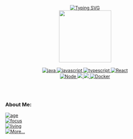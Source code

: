 <!-- ### Hi there 👋 -->

<div align="center">

[![Typing SVG](https://readme-typing-svg.herokuapp.com?font=Fira+Code&pause=500&color=000080&center=true&vCenter=true&multiline=true&width=600&height=80&lines=HI+THERE%2C+I'M+DANIEL+LUGLI+%F0%9F%9A%80)](https://git.io/typing-svg)
</br>
 <img height="165em" src="https://github-readme-stats.vercel.app/api/top-langs/?username=luglifilho&layout=compact&langs_count=7&theme=dracula"/>
 </br>
</br>
<a href="https://github.com/luglifilho"> <img src="https://img.shields.io/badge/Java-F24F00?style=for-the-badge&logo" alt="java" /> <img src="https://img.shields.io/badge/JavaScript-F7DF1E?style=for-the-badge&logo" alt="javascript" /> <img src="https://img.shields.io/badge/TypeScript-007ACC?style=for-the-badge&logo" alt="typescript" /> <img src="https://img.shields.io/badge/-React-61DAFB?logo=react&logoColor=white&style=for-the-badge" alt="React" /> </br> <img src="https://img.shields.io/badge/Node.js-43853D?style=for-the-badge&logo" alt="Node" /> <img src="https://img.shields.io/badge/-CSS_3-blueviolet?style=for-the-badge&logo=css3" /> <img src="https://img.shields.io/badge/-Sass-cc6699?logo=sass&logoColor=white&style=for-the-badge" /> <img src="https://img.shields.io/badge/-Docker-0DB7ED?logo=docker&logoColor=white&style=for-the-badge" alt="Docker" /></a>
</div>
</br>
</br>



<h3 align="Left">About Me:</h3>

<a  href="https://luglifilho.github.io/"> ![age](https://img.shields.io/badge/age-26-8be9fd) 
</br>
![focus](https://img.shields.io/badge/focus-TS-17569B)
</br>
 ![living](https://img.shields.io/badge/living-Santos-orange) 
 </br>
  ![More...](https://img.shields.io/badge/Click_Here...-39e039) 
 </a>

 
 


<!--
<h3 align="left">About Me:</h3>


**luglifilho/luglifilho** is a ✨ _special_ ✨ repository because its `README.md` (this file) appears on your GitHub profile.

Here are some ideas to get you started:

- 🔭 I’m currently studing TypeScript

- 🌱 I’m currently learning ...
- 👯 I’m looking to collaborate on ...
- 🤔 I’m looking for help with ...
- 💬 Ask me about ...
- 📫 How to reach me: ...
- 😄 Pronouns: ...
- ⚡ Fun fact: ...
-->
